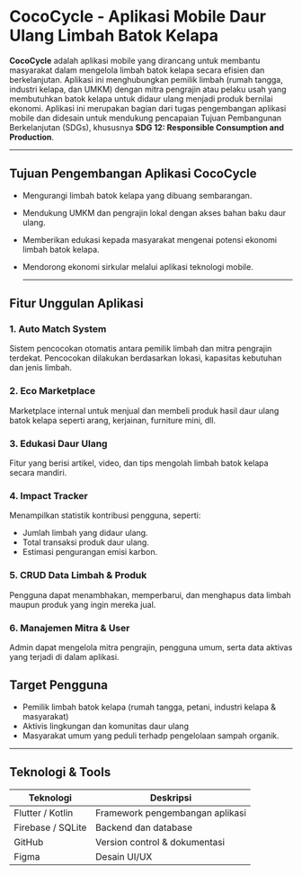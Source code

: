 # CocoCycle - Aplikasi Mobile Daur Ulang Limbah Batok Kelapa

**CocoCycle** adalah aplikasi mobile yang dirancang untuk membantu masyarakat dalam mengelola limbah batok kelapa secara efisien dan berkelanjutan. Aplikasi ini menghubungkan pemilik limbah (rumah tangga, industri kelapa, dan UMKM) dengan mitra pengrajin atau pelaku usah yang membutuhkan batok kelapa untuk didaur ulang menjadi produk bernilai ekonomi.
Aplikasi ini merupakan bagian dari tugas pengembangan aplikasi mobile dan didesain untuk mendukung pencapaian Tujuan Pembangunan Berkelanjutan (SDGs), khususnya **SDG 12: Responsible Consumption and Production**.

___

## Tujuan Pengembangan Aplikasi CocoCycle
- Mengurangi limbah batok kelapa yang dibuang sembarangan.
- Mendukung UMKM dan pengrajin lokal dengan akses bahan baku daur ulang.
- Memberikan edukasi kepada masyarakat mengenai potensi ekonomi limbah batok kelapa.
- Mendorong ekonomi sirkular melalui aplikasi teknologi mobile.

  ___

 ## Fitur Unggulan Aplikasi

  ### 1. Auto Match System
   Sistem pencocokan otomatis antara pemilik limbah dan mitra pengrajin terdekat.     Pencocokan dilakukan berdasarkan lokasi, kapasitas kebutuhan dan jenis limbah.
  ### 2. Eco Marketplace
   Marketplace internal untuk menjual dan membeli produk hasil daur ulang batok kelapa seperti arang, kerjainan, furniture mini, dll.
  ### 3. Edukasi Daur Ulang
  Fitur yang berisi artikel, video, dan tips mengolah limbah batok kelapa secara mandiri.
  ### 4. Impact Tracker
  Menampilkan statistik kontribusi pengguna, seperti:
  - Jumlah limbah yang didaur ulang.
  - Total transaksi produk daur ulang.
  - Estimasi pengurangan emisi karbon.
  ### 5. CRUD Data Limbah & Produk
  Pengguna dapat menambhakan, memperbarui, dan menghapus data limbah maupun produk yang ingin mereka jual.
  ### 6. Manajemen Mitra & User
  Admin dapat mengelola mitra pengrajin, pengguna umum, serta data aktivas yang terjadi di dalam aplikasi.

  ## Target Pengguna
  - Pemilik limbah batok kelapa (rumah tangga, petani, industri kelapa & masyarakat)
  - Aktivis lingkungan dan komunitas daur ulang
  - Masyarakat umum yang peduli terhadp pengelolaan sampah organik.

___

## Teknologi & Tools

| Teknologi         | Deskripsi                          |
|------------------|------------------------------------|
| Flutter / Kotlin | Framework pengembangan aplikasi    |
| Firebase / SQLite| Backend dan database                |
| GitHub           | Version control & dokumentasi      |
| Figma            | Desain UI/UX                       |
  

